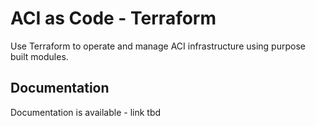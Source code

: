 # ACI as Code - Terraform

Use Terraform to operate and manage ACI infrastructure using purpose built modules.

## Documentation

Documentation is available - link tbd
